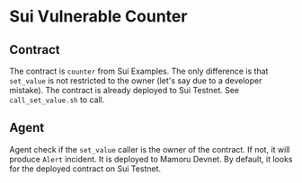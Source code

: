 # Sui Vulnerable Counter

## Contract

The contract is `counter` from Sui Examples. 
The only difference is that `set_value` is not restricted to the owner (let's say due to a developer mistake).
The contract is already deployed to Sui Testnet.
See `call_set_value.sh` to call.

## Agent

Agent check if the `set_value` caller is the owner of the contract.
If not, it will produce `Alert` incident.
It is deployed to Mamoru Devnet. By default, it looks for the deployed contract on Sui Testnet.

